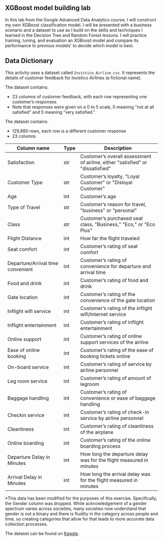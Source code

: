 ## XGBoost model building lab

In this lab from the Google Advanced Data Analytics course, I will construct my own XGBoost classification model. I will be presented with a business scenario and a dataset to use as I build on the skills and techniques I learned in the Decision Tree and Random Forest lessons. I will practice training, tuning, and evaluation an XGBoost model and compare its performance to previous models' to decide which model is best.

## Data Dictionary

This activity uses a dataset called `Invistico_Airline.csv`. It represents the details of customer feedback for Invistico Airlines (a fictional name).

The dataset contains:
- 23 columns of customer feedback, with each row representing one customer’s responses.
- Note that responses were given on a 0 to 5 scale, 0 meaning "not at all satisfied" and 5 meaning "very satisfied."

The dataset contains:
- 129,880 rows, each row is a different customer response 
- 23 columns

| Column name                  | Type | Description                                                                               |
|------------------------------|------|-------------------------------------------------------------------------------------------|
| Satisfaction                 | str  | Customer’s overall assessment of airline, either "satisfied" or "dissatisfied"             |
| Customer Type                | str  | Customer’s loyalty, "Loyal Customer" or "Disloyal Customer"                                |
| Age                          | int  | Customer’s age                                                                             |
| Type of Travel               | str  | Customer’s reason for travel, "business" or "personal"                                     |
| Class                        | str  | Customer’s purchased seat class, "Business," "Eco," or "Eco Plus"                          |
| Flight Distance              | int  | How far the flight traveled                                                               |
| Seat comfort                 | int  | Customer’s rating of seat comfort                                                         |
| Departure/Arrival time convenient | int | Customer’s rating of convenience for departure and arrival time                            |
| Food and drink               | int  | Customer’s rating of food and drink                                                        |
| Gate location                | int  | Customer’s rating of the convenience of the gate location                                  |
| Inflight wifi service        | int  | Customer’s rating of the inflight wifi/Internet service                                    |
| Inflight entertainment       | int  | Customer’s rating of inflight entertainment                                               |
| Online support               | int  | Customer’s rating of online support services of the airline                               |
| Ease of online booking       | int  | Customer’s rating of the ease of booking tickets online                                   |
| On-board service             | int  | Customer’s rating of service by airline personnel                                          |
| Leg room service             | int  | Customer’s rating of amount of legroom                                                    |
| Baggage handling             | int  | Customer’s rating of convenience or ease of baggage handling                              |
| Checkin service              | int  | Customer’s rating of check-in service by airline personnel                                |
| Cleanliness                  | int  | Customer’s rating of cleanliness of the airplane                                          |
| Online boarding              | int  | Customer’s rating of the online boarding process                                          |
| Departure Delay in Minutes   | int  | How long the departure delay was for the flight measured in minutes                       |
| Arrival Delay in Minutes     | int  | How long the arrival delay was for the flight measured in minutes                         |

*This data has been modified for the purposes of this exercise. Specifically, the Gender column was dropped. While acknowledgement of a gender spectrum varies across societies, many societies now understand that gender is not a binary and there is fluidity in the category across people and time, so creating categories that allow for that leads to more accurate data collection processes.

The dataset can be found on [Kaggle](https://www.kaggle.com/datasets/teejmahal20/airline-passenger-satisfaction).
